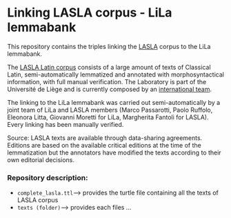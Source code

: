 # Linking LASLA corpus - LiLa lemmabank


This repository contains the triples linking the [LASLA](http://web.philo.ulg.ac.be/lasla/)  corpus to the LiLa lemmabank.

The  [LASLA Latin corpus](http://web.philo.ulg.ac.be/lasla/textes-latins-traites/) consists of a large amount of texts of Classical Latin,  semi-automatically lemmatized and annotated with morphosyntactical information, with full manual verification. The Laboratory is part of the Université de Liège and is currently composed by an [international team](http://web.philo.ulg.ac.be/lasla/membres/).

The linking to the LiLa lemmabank was carried out semi-automatically by a joint team of LiLa and LASLA members (Marco Passarotti, Paolo Ruffolo, Eleonora Litta, Giovanni Moretti for LiLa, Margherita Fantoli for LASLA). Every linking has been manually verified.

Source: LASLA texts are available through data-sharing agreements. Editions are based on the available critical editions at the time of the lemmatization but the annotators have modified the texts according to their own editorial decisions.

### Repository description:

 - `complete_lasla.ttl`--> provides the turtle file containing all the texts of LASLA corpus
 - `texts (folder)`--> provides each files ...

